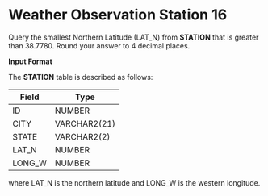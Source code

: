 # Weather Observation Station 16

Query the smallest Northern Latitude (LAT_N) from **STATION** that is greater than 38.7780. Round your answer to 4 decimal places.

**Input Format**

The **STATION** table is described as follows:

|Field|Type|
|---|---|
|ID|NUMBER|
|CITY|VARCHAR2(21)|
|STATE|VARCHAR2(2)|
|LAT_N|NUMBER|
|LONG_W|NUMBER|

where LAT_N is the northern latitude and LONG_W is the western longitude.
